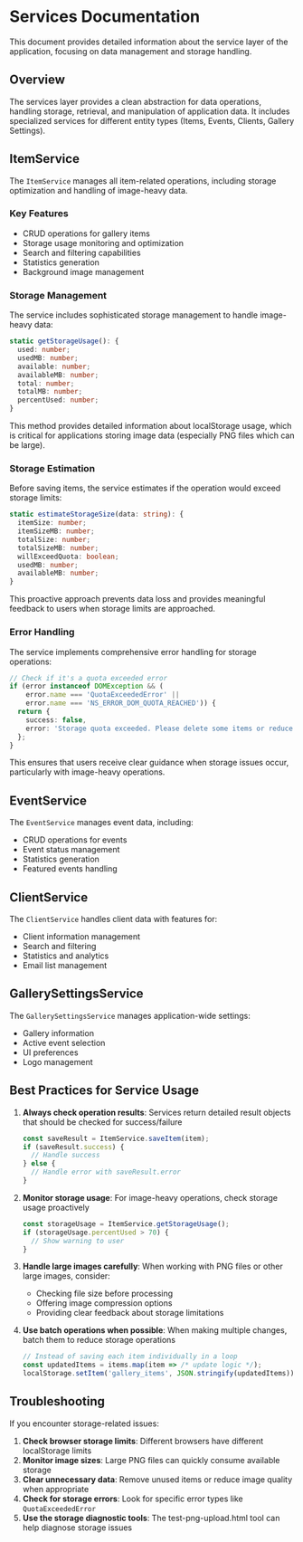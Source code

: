 # Services Documentation

This document provides detailed information about the service layer of the application, focusing on data management and storage handling.

## Overview

The services layer provides a clean abstraction for data operations, handling storage, retrieval, and manipulation of application data. It includes specialized services for different entity types (Items, Events, Clients, Gallery Settings).

## ItemService

The `ItemService` manages all item-related operations, including storage optimization and handling of image-heavy data.

### Key Features

- CRUD operations for gallery items
- Storage usage monitoring and optimization
- Search and filtering capabilities
- Statistics generation
- Background image management

### Storage Management

The service includes sophisticated storage management to handle image-heavy data:

```typescript
static getStorageUsage(): { 
  used: number; 
  usedMB: number;
  available: number;
  availableMB: number;
  total: number;
  totalMB: number;
  percentUsed: number;
}
```

This method provides detailed information about localStorage usage, which is critical for applications storing image data (especially PNG files which can be large).

### Storage Estimation

Before saving items, the service estimates if the operation would exceed storage limits:

```typescript
static estimateStorageSize(data: string): {
  itemSize: number;
  itemSizeMB: number;
  totalSize: number;
  totalSizeMB: number;
  willExceedQuota: boolean;
  usedMB: number;
  availableMB: number;
}
```

This proactive approach prevents data loss and provides meaningful feedback to users when storage limits are approached.

### Error Handling

The service implements comprehensive error handling for storage operations:

```typescript
// Check if it's a quota exceeded error
if (error instanceof DOMException && (
    error.name === 'QuotaExceededError' || 
    error.name === 'NS_ERROR_DOM_QUOTA_REACHED')) {
  return { 
    success: false, 
    error: 'Storage quota exceeded. Please delete some items or reduce image sizes.' 
  };
}
```

This ensures that users receive clear guidance when storage issues occur, particularly with image-heavy operations.

## EventService

The `EventService` manages event data, including:

- CRUD operations for events
- Event status management
- Statistics generation
- Featured events handling

## ClientService

The `ClientService` handles client data with features for:

- Client information management
- Search and filtering
- Statistics and analytics
- Email list management

## GallerySettingsService

The `GallerySettingsService` manages application-wide settings:

- Gallery information
- Active event selection
- UI preferences
- Logo management

## Best Practices for Service Usage

1. **Always check operation results**: Services return detailed result objects that should be checked for success/failure
   ```typescript
   const saveResult = ItemService.saveItem(item);
   if (saveResult.success) {
     // Handle success
   } else {
     // Handle error with saveResult.error
   }
   ```

2. **Monitor storage usage**: For image-heavy operations, check storage usage proactively
   ```typescript
   const storageUsage = ItemService.getStorageUsage();
   if (storageUsage.percentUsed > 70) {
     // Show warning to user
   }
   ```

3. **Handle large images carefully**: When working with PNG files or other large images, consider:
   - Checking file size before processing
   - Offering image compression options
   - Providing clear feedback about storage limitations

4. **Use batch operations when possible**: When making multiple changes, batch them to reduce storage operations
   ```typescript
   // Instead of saving each item individually in a loop
   const updatedItems = items.map(item => /* update logic */);
   localStorage.setItem('gallery_items', JSON.stringify(updatedItems));
   ```

## Troubleshooting

If you encounter storage-related issues:

1. **Check browser storage limits**: Different browsers have different localStorage limits
2. **Monitor image sizes**: Large PNG files can quickly consume available storage
3. **Clear unnecessary data**: Remove unused items or reduce image quality when appropriate
4. **Check for storage errors**: Look for specific error types like `QuotaExceededError`
5. **Use the storage diagnostic tools**: The test-png-upload.html tool can help diagnose storage issues
